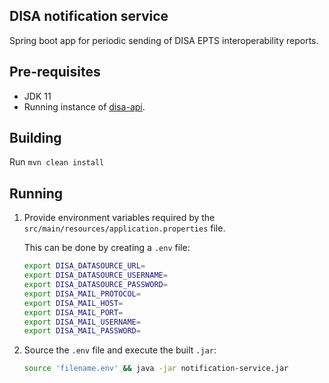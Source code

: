 ## DISA notification service

Spring boot app for periodic sending of DISA EPTS interoperability reports.

## Pre-requisites
- JDK 11
- Running instance of [disa-api](https://github.com/FriendsInGlobalHealth/disa-api).

## Building
Run `mvn clean install`

## Running
1.  Provide environment variables required by the `src/main/resources/application.properties` file.

    This can be done by creating a `.env` file:

    ```bash
    export DISA_DATASOURCE_URL=
    export DISA_DATASOURCE_USERNAME=
    export DISA_DATASOURCE_PASSWORD=
    export DISA_MAIL_PROTOCOL=
    export DISA_MAIL_HOST=
    export DISA_MAIL_PORT=
    export DISA_MAIL_USERNAME=
    export DISA_MAIL_PASSWORD=
    ```

2.  Source the `.env` file and execute the built `.jar`:

    ```bash
    source 'filename.env' && java -jar notification-service.jar
    ```
